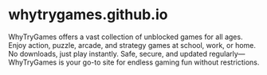 # whytrygames.github.io
WhyTryGames offers a vast collection of unblocked games for all ages. Enjoy action, puzzle, arcade, and strategy games at school, work, or home. No downloads, just play instantly. Safe, secure, and updated regularly—WhyTryGames is your go-to site for endless gaming fun without restrictions.
